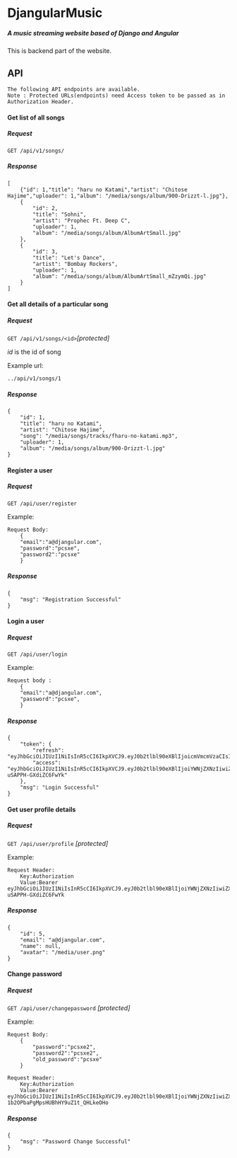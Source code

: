# DjangularMusic
##### A music streaming website based of Django and Angular 
This is backend part of the website.

##  API
    The following API endpoints are available.
    Note : Protected URLs(endpoints) need Access token to be passed as in Authorization Header.
#### Get list of all songs
##### Request
`GET /api/v1/songs/`
##### Response
    [
        {"id": 1,"title": "haru no Katami","artist": "Chitose Hajime","uploader": 1,"album": "/media/songs/album/900-Drizzt-l.jpg"},
        {
            "id": 2,
            "title": "Sohni",
            "artist": "Prophec Ft. Deep C",
            "uploader": 1,
            "album": "/media/songs/album/AlbumArtSmall.jpg"
        },
        {
            "id": 3,
            "title": "Let's Dance",
            "artist": "Bombay Rockers",
            "uploader": 1,
            "album": "/media/songs/album/AlbumArtSmall_mZzymQi.jpg"
        }
    ]
#### Get all details of a particular song 
##### Request
`GET /api/v1/songs/<id>`_[protected]_

_id_ is the id of song

Example url:

    ../api/v1/songs/1 
##### Response
    {
        "id": 1,
        "title": "haru no Katami",
        "artist": "Chitose Hajime",
        "song": "/media/songs/tracks/fharu-no-katami.mp3",
        "uploader": 1,
        "album": "/media/songs/album/900-Drizzt-l.jpg"
    }

#### Register a user
##### Request
`GET /api/user/register`

Example:

    Request Body:
        {
        "email":"a@djangular.com",
        "password":"pcsxe",
        "password2":"pcsxe"
        }
##### Response
    {
        "msg": "Registration Successful"
    }
    
#### Login a user
##### Request
`GET /api/user/login`

Example:

    Request body :
        {
        "email":"a@djangular.com",
        "password":"pcsxe",
        }
##### Response
    {
        "token": {
            "refresh": "eyJhbGciOiJIUzI1NiIsInR5cCI6IkpXVCJ9.eyJ0b2tlbl90eXBlIjoicmVmcmVzaCIsImV4cCI6MTY2NzE1MTg3MywiaWF0IjoxNjY3MDY1NDczLCJqdGkiOiI2ZjNlMTJjMjlkMDg0NmU0YmI3MWY3MWNmMzAzZmEzMiIsInVzZXJfaWQiOjV9.Bf9IVpUQVhmHJG6o3PnsuMB5xhDBuBmcDYvR58fibXM",
            "access": "eyJhbGciOiJIUzI1NiIsInR5cCI6IkpXVCJ9.eyJ0b2tlbl90eXBlIjoiYWNjZXNzIiwiZXhwIjoxNjY3MDY2NjczLCJpYXQiOjE2NjcwNjU0NzMsImp0aSI6IjA0YTJiZWQ1ZjY4NjQ2NTk5YmU1ZjM5NDc3OWY5YzZkIiwidXNlcl9pZCI6NX0.fBllB9anpg4b1mGYvOcc8TYe-uSAPPH-GXdiZC6FwYk"
        },
        "msg": "Login Successful"
    }
    
#### Get user profile details

##### Request

`GET /api/user/profile` _[protected]_

Example:

    Request Header:
        Key:Authorization
        Value:Bearer eyJhbGciOiJIUzI1NiIsInR5cCI6IkpXVCJ9.eyJ0b2tlbl90eXBlIjoiYWNjZXNzIiwiZXhwIjoxNjY3MDY2NjczLCJpYXQiOjE2NjcwNjU0NzMsImp0aSI6IjA0YTJiZWQ1ZjY4NjQ2NTk5YmU1ZjM5NDc3OWY5YzZkIiwidXNlcl9pZCI6NX0.fBllB9anpg4b1mGYvOcc8TYe-uSAPPH-GXdiZC6FwYk

##### Response

    {
        "id": 5,
        "email": "a@djangular.com",
        "name": null,
        "avatar": "/media/user.png"
    }

#### Change password
##### Request

`GET /api/user/changepassword` _[protected]_

Example:

    Request Body:
        {
            "password":"pcsxe2",
            "password2":"pcsxe2",
            "old_password":"pcsxe"
        }

    Request Header:
        Key:Authorization
        Value:Bearer eyJhbGciOiJIUzI1NiIsInR5cCI6IkpXVCJ9.eyJ0b2tlbl90eXBlIjoiYWNjZXNzIiwiZXhwIjoxNjY3MDY3MTAxLCJpYXQiOjE2NjcwNjU5MDEsImp0aSI6ImY2ZGYyM2Y3Y2EwZjQ3N2I5ZWRiOWU4OTA1NTcyMjBhIiwidXNlcl9pZCI6NX0.R_HeGvKFHY-1b2OPbaPgMpsHUBhHY9uZ1t_QHLkeOHo

##### Response

    {
        "msg": "Password Change Successful"
    }
